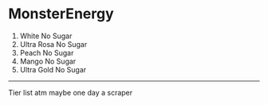# MonsterEnergy
1. White No Sugar
2. Ultra Rosa No Sugar
3. Peach No Sugar
4. Mango No Sugar
5. Ultra Gold No Sugar

---
Tier list atm maybe one day a scraper
